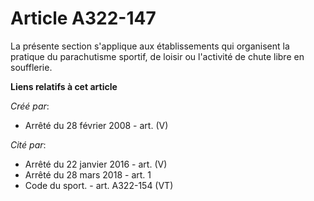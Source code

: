 # Article A322-147

La présente section s'applique aux établissements qui organisent la pratique du parachutisme sportif, de loisir ou l'activité
de chute libre en soufflerie.

**Liens relatifs à cet article**

_Créé par_:

  - Arrêté du 28 février 2008 - art. (V)

_Cité par_:

  - Arrêté du 22 janvier 2016 - art. (V)
  - Arrêté du 28 mars 2018 - art. 1
  - Code du sport. - art. A322-154 (VT)
